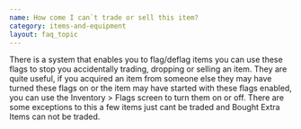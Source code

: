 ```yaml
---
name: How come I can`t trade or sell this item?
category: items-and-equipment
layout: faq_topic
---
```

There is a system that enables you to flag/deflag items you can use these flags to stop you accidentally trading, dropping or selling an item. They are quite useful, if you acquired an item from someone else they may have turned these flags on or the item may have started with these flags enabled, you can use the Inventory > Flags screen to turn them on or off. There are some exceptions to this a few items just cant be traded and Bought Extra Items can not be traded.